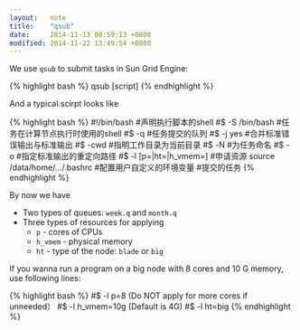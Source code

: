 ```yaml
---
layout:   note
title:    "qsub"
date:     2014-11-13 00:59:13 +0800
modified: 2014-11-22 13:49:54 +0800
---
```


We use `qsub` to submit tasks in Sun Grid Engine:

{% highlight bash %}
qsub [script]
{% endhighlight %}

And a typical scirpt looks like

{% highlight bash %}
#!/bin/bash                     #声明执行脚本的shell
#$ -S /bin/bash                 #任务在计算节点执行时使用的shell
#$ -q <queue>                   #任务提交的队列
#$ -j yes                       #合并标准错误输出与标准输出
#$ -cwd                         #指明工作目录为当前目录
#$ -N <task>                    #为任务命名
#$ -o <path>                    #指定标准输出的重定向路径
#$ -l [p=|ht=|h_vmem=]          #申请资源
source /data/home/…/.bashrc     #配置用户自定义的环境变量
<bash command>                  #提交的任务
{% endhighlight %}

By now we have

- Two types of queues: `week.q` and `month.q`
- Three types of resources for applying
  - `p` - cores of CPUs
  - `h_vmem` - physical memory
  - `ht` - type of the node: `blade` or `big`

If you wanna run a program on a big node with 8 cores and 10 G memory, use following lines:

{% highlight bash %}
#$ -l p=8          (Do NOT apply for more cores if unneeded）
#$ -l h_vmem=10g   (Default is 4G)
#$ -l ht=big
{% endhighlight %}
